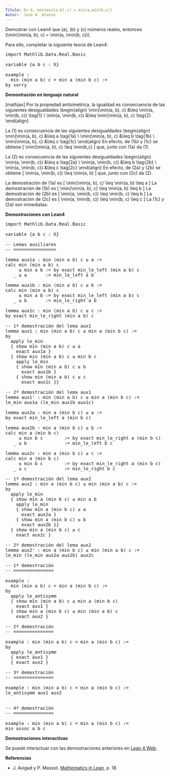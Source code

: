 ```yaml
---
Título: En ℝ, min(min(a,b),c) = min(a,min(b,c))
Autor:  José A. Alonso
---
```


Demostrar con Lean4 que \(a\), \(b\) y \(c\) números reales, entonces
\(\min(\min(a, b), c) = \min(a, \min(b, c))\).

Para ello, completar la siguiente teoría de Lean4:

<pre lang="lean">
import Mathlib.Data.Real.Basic

variable {a b c : ℝ}

example :
  min (min a b) c = min a (min b c) :=
by sorry
</pre>
<!--more-->

<b>Demostración en lenguaje natural</b>

[mathjax]
Por la propiedad antisimétrica, la igualdad es consecuencia de las
siguientes desigualdades
\begin{align}
   \min(\min(a, b), c) &\leq \min(a, \min(b, c)) \tag{1} \\
   \min(a, \min(b, c)) &\leq \min(\min(a, b), c) \tag{2}
\end{align}

La (1) es consecuencia de las siguientes desigualdades
\begin{align}
   \min(\min(a, b), c) &\leq a \tag{1a} \\
   \min(\min(a, b), c) &\leq b \tag{1b} \\
   \min(\min(a, b), c) &\leq c \tag{1c}
\end{align}
En efecto, de (1b) y (1c) se obtiene
\[ \min(\min(a, b), c) \leq \min(b,c) \]
que, junto con (1a) da (1).

La (2) es consecuencia de las siguientes desigualdades
\begin{align}
   \min(a, \min(b, c)) &\leq a \tag{2a} \\
   \min(a, \min(b, c)) &\leq b \tag{2b} \\
   \min(a, \min(b, c)) &\leq c \tag{2c}
\end{align}
En efecto, de (2a) y (2b) se obtiene
\[ \min(a, \min(b, c)) \leq \min(a, b) \]
que, junto con (2c) da (2).

La demostración de (1a) es
\[ \min(\min(a, b), c) \leq \min(a, b) \leq a \]
La demostración de (1b) es
\[ \min(\min(a, b), c) \leq \min(a, b) \leq b \]
La demostración de (2b) es
\[ \min(a, \min(b, c)) \leq \min(b, c) \leq b \]
La demostración de (2c) es
\[ \min(a, \min(b, c)) \leq \min(b, c) \leq c \]
La (1c) y (2a) son inmediatas.

<b>Demostraciones con Lean4</b>

<pre lang="lean">
import Mathlib.Data.Real.Basic

variable {a b c : ℝ}

-- Lemas auxiliares
-- ================

lemma aux1a : min (min a b) c ≤ a :=
calc min (min a b) c
     ≤ min a b := by exact min_le_left (min a b) c
   _ ≤ a       := min_le_left a b

lemma aux1b : min (min a b) c ≤ b :=
calc min (min a b) c
     ≤ min a b := by exact min_le_left (min a b) c
   _ ≤ b       := min_le_right a b

lemma aux1c : min (min a b) c ≤ c :=
by exact min_le_right (min a b) c

-- 1ª demostración del lema aux1
lemma aux1 : min (min a b) c ≤ min a (min b c) :=
by
  apply le_min
  { show min (min a b) c ≤ a
    exact aux1a }
  { show min (min a b) c ≤ min b c
    apply le_min
    { show min (min a b) c ≤ b
      exact aux1b }
    { show min (min a b) c ≤ c
      exact aux1c }}

-- 2ª demostración del lema aux1
lemma aux1' : min (min a b) c ≤ min a (min b c) :=
le_min aux1a (le_min aux1b aux1c)

lemma aux2a : min a (min b c) ≤ a :=
by exact min_le_left a (min b c)

lemma aux2b : min a (min b c) ≤ b :=
calc min a (min b c)
     ≤ min b c        := by exact min_le_right a (min b c)
   _ ≤ b              := min_le_left b c

lemma aux2c : min a (min b c) ≤ c :=
calc min a (min b c)
     ≤ min b c        := by exact min_le_right a (min b c)
   _ ≤ c              := min_le_right b c

-- 1ª demostración del lema aux2
lemma aux2 : min a (min b c) ≤ min (min a b) c :=
by
  apply le_min
  { show min a (min b c) ≤ min a b
    apply le_min
    { show min a (min b c) ≤ a
      exact aux2a }
    { show min a (min b c) ≤ b
      exact aux2b }}
  { show min a (min b c) ≤ c
    exact aux2c }

-- 2ª demostración del lema aux2
lemma aux2' : min a (min b c) ≤ min (min a b) c :=
le_min (le_min aux2a aux2b) aux2c

-- 1ª demostración
-- ===============

example :
  min (min a b) c = min a (min b c) :=
by
  apply le_antisymm
  { show min (min a b) c ≤ min a (min b c)
    exact aux1 }
  { show min a (min b c) ≤ min (min a b) c
    exact aux2 }

-- 2ª demostración
-- ===============

example : min (min a b) c = min a (min b c) :=
by
  apply le_antisymm
  { exact aux1 }
  { exact aux2 }

-- 3ª demostración
-- ===============

example : min (min a b) c = min a (min b c) :=
le_antisymm aux1 aux2


-- 4ª demostración
-- ===============

example : min (min a b) c = min a (min b c) :=
min_assoc a b c
</pre>

<b>Demostraciones interactivas</b>

Se puede interactuar con las demostraciones anteriores en <a href="https://lean.math.hhu.de/#url=https://raw.githubusercontent.com/jaalonso/Calculemus2/main/src/Asociatividad_del_minimo.lean" rel="noopener noreferrer" target="_blank">Lean 4 Web</a>.

<b>Referencias</b>

<ul>
<li> J. Avigad y P. Massot. <a href="https://bit.ly/3U4UjBk">Mathematics in Lean</a>, p. 18.</li>
</ul>

